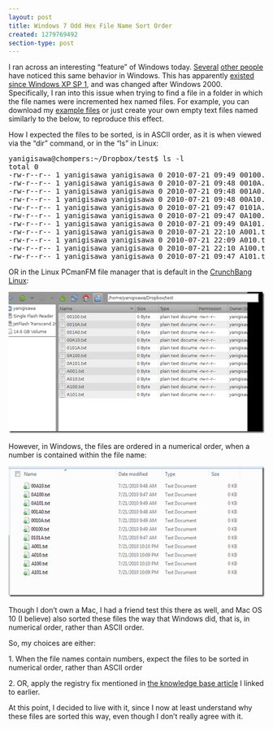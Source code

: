 ```yaml
---
layout: post
title: Windows 7 Odd Hex File Name Sort Order
created: 1279769492
section-type: post
---
```

<p>I ran across an interesting “feature” of Windows today. <a href="http://groups.google.com/group/microsoft.public.scripting.vbscript/browse_thread/thread/c4e09ab75201f2d8/6463e6f1c56cd39e?pli=1" target="_blank">Several</a>&#160;<a href="http://www.vistax64.com/vb-script/243990-more-weird-file-name-sorting-order-folder-explorer-window.html" target="_blank">other people</a> have noticed this same behavior in Windows. This has apparently <a href="http://support.microsoft.com/kb/319827" target="_blank">existed since Windows XP SP 1,</a> and was changed after Windows 2000. Specifically, I ran into this issue when trying to find a file in a folder in which the file names were incremented hex named files. For example, you can download my <a href="img/HexFileNames.zip" target="_blank">example files</a> or just create your own empty text files named similarly to the below, to reproduce this effect.</p>  <p>How I expected the files to be sorted, is in ASCII order, as it is when viewed via the “dir” command, or in the “ls” in Linux:</p>  <pre>yanigisawa@chompers:~/Dropbox/test$ ls -l
total 0
-rw-r--r-- 1 yanigisawa yanigisawa 0 2010-07-21 09:49 00100.txt
-rw-r--r-- 1 yanigisawa yanigisawa 0 2010-07-21 09:48 0010A.txt
-rw-r--r-- 1 yanigisawa yanigisawa 0 2010-07-21 09:48 001A0.txt
-rw-r--r-- 1 yanigisawa yanigisawa 0 2010-07-21 09:48 00A10.txt
-rw-r--r-- 1 yanigisawa yanigisawa 0 2010-07-21 09:47 0101A.txt
-rw-r--r-- 1 yanigisawa yanigisawa 0 2010-07-21 09:47 0A100.txt
-rw-r--r-- 1 yanigisawa yanigisawa 0 2010-07-21 09:49 0A101.txt
-rw-r--r-- 1 yanigisawa yanigisawa 0 2010-07-21 22:10 A001.txt
-rw-r--r-- 1 yanigisawa yanigisawa 0 2010-07-21 22:09 A010.txt
-rw-r--r-- 1 yanigisawa yanigisawa 0 2010-07-21 22:10 A100.txt
-rw-r--r-- 1 yanigisawa yanigisawa 0 2010-07-21 09:47 A101.txt</pre>

<p>OR in the Linux PCmanFM file manager that is default in the <a href="http://crunchbanglinux.org/" target="_blank">CrunchBang Linux</a>:</p>

<p><a href="img/linuxSortOrder_2.png"><img style="border-bottom: 0px; border-left: 0px; display: inline; border-top: 0px; border-right: 0px" title="linuxSortOrder" border="0" alt="linuxSortOrder" src="/img/linuxSortOrder_thumb.png" width="528" height="278" /></a> </p>



<p>However, in Windows, the files are ordered in a numerical order, when a number is contained within the file name:</p>

<p><a href="img/WindowsSortedOrder_2.png"><img style="border-bottom: 0px; border-left: 0px; display: inline; border-top: 0px; border-right: 0px" title="WindowsSortedOrder" border="0" alt="WindowsSortedOrder" src="/img/WindowsSortedOrder_thumb.png" width="531" height="257" /></a> </p>

<p>Though I don’t own a Mac, I had a friend test this there as well, and Mac OS 10 (I believe) also sorted these files the way that Windows did, that is, in numerical order, rather than ASCII order.</p>

<p>So, my choices are either: </p>

<p>1. When the file names contain numbers, expect the files to be sorted in numerical order, rather than ASCII order</p>

<p>2. OR, apply the registry fix mentioned in <a href="http://support.microsoft.com/kb/319827" target="_blank">the knowledge base article</a> I linked to earlier.</p>

<p>At this point, I decided to live with it, since I now at least understand why these files are sorted this way, even though I don’t really agree with it.</p>
